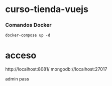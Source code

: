 # curso-tienda-vuejs

### Comandos Docker
```
docker-compose up -d
```

# acceso
http://localhost:8081/
mongodb://localhost:27017

admin
pass